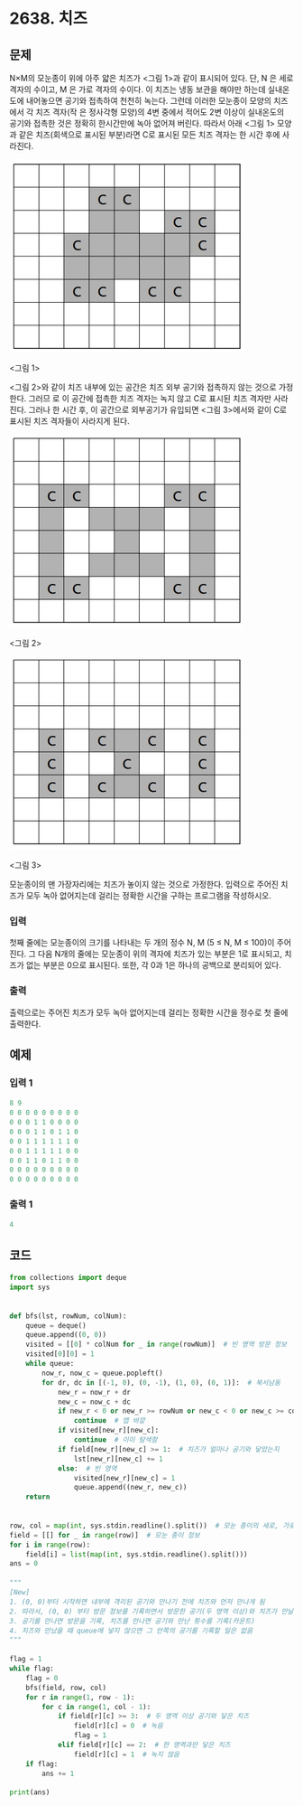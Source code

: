 #  2638. 치즈

## 문제

N×M의 모눈종이 위에 아주 얇은 치즈가 <그림 1>과 같이 표시되어 있다. 단, N 은 세로 격자의 수이고, M 은 가로 격자의 수이다. 이 치즈는 냉동 보관을 해야만 하는데 실내온도에 내어놓으면 공기와 접촉하여 천천히 녹는다. 그런데 이러한 모눈종이 모양의 치즈에서 각 치즈 격자(작 은 정사각형 모양)의 4변 중에서 적어도 2변 이상이 실내온도의 공기와 접촉한 것은 정확히 한시간만에 녹아 없어져 버린다. 따라서 아래 <그림 1> 모양과 같은 치즈(회색으로 표시된 부분)라면 C로 표시된 모든 치즈 격자는 한 시간 후에 사라진다.

![img](2638.치즈.assets/preview.jpeg)

<그림 1>

<그림 2>와 같이 치즈 내부에 있는 공간은 치즈 외부 공기와 접촉하지 않는 것으로 가정한다. 그러므 로 이 공간에 접촉한 치즈 격자는 녹지 않고 C로 표시된 치즈 격자만 사라진다. 그러나 한 시간 후, 이 공간으로 외부공기가 유입되면 <그림 3>에서와 같이 C로 표시된 치즈 격자들이 사라지게 된다.

![img](2638.치즈.assets/preview-16583726626501.jpeg)

<그림 2>

![img](2638.치즈.assets/preview-16583726626502.jpeg)

<그림 3>

모눈종이의 맨 가장자리에는 치즈가 놓이지 않는 것으로 가정한다. 입력으로 주어진 치즈가 모두 녹아 없어지는데 걸리는 정확한 시간을 구하는 프로그램을 작성하시오.



### 입력

첫째 줄에는 모눈종이의 크기를 나타내는 두 개의 정수 N, M (5 ≤ N, M ≤ 100)이 주어진다. 그 다음 N개의 줄에는 모눈종이 위의 격자에 치즈가 있는 부분은 1로 표시되고, 치즈가 없는 부분은 0으로 표시된다. 또한, 각 0과 1은 하나의 공백으로 분리되어 있다.

### 출력

출력으로는 주어진 치즈가 모두 녹아 없어지는데 걸리는 정확한 시간을 정수로 첫 줄에 출력한다.





## 예제

### 입력 1

```python
8 9
0 0 0 0 0 0 0 0 0
0 0 0 1 1 0 0 0 0
0 0 0 1 1 0 1 1 0
0 0 1 1 1 1 1 1 0
0 0 1 1 1 1 1 0 0
0 0 1 1 0 1 1 0 0
0 0 0 0 0 0 0 0 0
0 0 0 0 0 0 0 0 0
```

### 출력 1

```python
4
```





## 코드

```python
from collections import deque
import sys


def bfs(lst, rowNum, colNum):
    queue = deque()
    queue.append((0, 0))
    visited = [[0] * colNum for _ in range(rowNum)]  # 빈 영역 방문 정보
    visited[0][0] = 1
    while queue:
        now_r, now_c = queue.popleft()
        for dr, dc in [(-1, 0), (0, -1), (1, 0), (0, 1)]:  # 북서남동
            new_r = now_r + dr
            new_c = now_c + dc
            if new_r < 0 or new_r >= rowNum or new_c < 0 or new_c >= colNum:
                continue  # 맵 바깥
            if visited[new_r][new_c]:
                continue  # 이미 탐색함
            if field[new_r][new_c] >= 1:  # 치즈가 얼마나 공기와 닿았는지
                lst[new_r][new_c] += 1
            else:  # 빈 영역
                visited[new_r][new_c] = 1
                queue.append((new_r, new_c))
    return


row, col = map(int, sys.stdin.readline().split())  # 모눈 종이의 세로, 가로 크기
field = [[] for _ in range(row)]  # 모눈 종이 정보
for i in range(row):
    field[i] = list(map(int, sys.stdin.readline().split()))
ans = 0

"""
[New]
1. (0, 0)부터 시작하면 내부에 격리된 공기와 만나기 전에 치즈와 먼저 만나게 됨
2. 따라서, (0, 0) 부터 방문 정보를 기록하면서 방문한 공기(두 영역 이상)와 치즈가 만날 때 녹는다고 판별
3. 공기를 만나면 방문을 기록, 치즈를 만나면 공기와 만난 횟수를 기록(카운트)
4. 치즈와 만났을 때 queue에 넣지 않으면 그 안쪽의 공기를 기록할 일은 없음
"""

flag = 1
while flag:
    flag = 0
    bfs(field, row, col)
    for r in range(1, row - 1):
        for c in range(1, col - 1):
            if field[r][c] >= 3:  # 두 영역 이상 공기와 닿은 치즈
                field[r][c] = 0  # 녹음
                flag = 1
            elif field[r][c] == 2:  # 한 영역과만 닿은 치즈
                field[r][c] = 1  # 녹지 않음
    if flag:
        ans += 1

print(ans)
```
